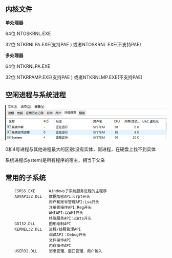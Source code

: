 内核文件
---

**单处理器**

64位:NTOSKRNL.EXE

32位:NTKRNLPA.EXE(支持PAE ) 或者NTOSKRNL.EXE(不支持PAE)

**多处理器**

64位:NTKRNLPA.EXE

32位:NTKRPAMP.EXE(支持PAE ) 或者NTKRNLMP.EXE(不支持PAE)

空闲进程与系统进程
---

![](https://raw.githubusercontent.com/Whitebird0/tuchuang/main/QQ%E6%88%AA%E5%9B%BE20211126011937.png)

0和4号进程与其他进程最大的区别:没有实体，假进程，在硬盘上找不到实体

系统进程(System)是所有程序的宿主，相当于父亲

常用的子系统
---

        CSRSS.EXE      Windows子系统服务进程的主程序
        ADVAPI32.DLL   数据加密API:Crpt开头
                       用户和账号管理API:Lsa开头
                       注册表操作API:Reg开头
                       WMIAPI:以WMI开头
                       终端服务API:以Wts开头
        GDI32.DLL      图形绘制API
        KERNEL32.DLL   进程/线程管理API
                       调试API：Debug开头
                       文件操作API
                       内存操作API
        USER32.DLL     消息管理、窗口管理、用户输入               
                       



